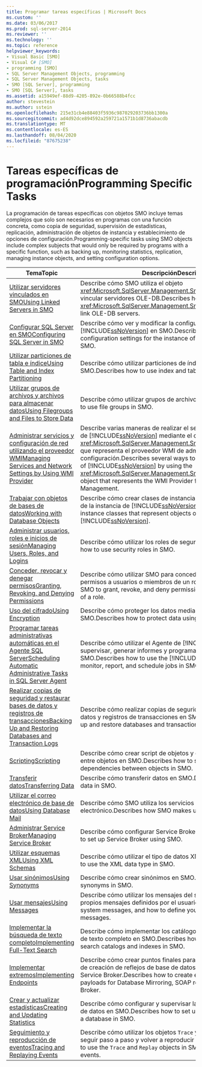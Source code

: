 ```yaml
---
title: Programar tareas específicas | Microsoft Docs
ms.custom: ''
ms.date: 03/06/2017
ms.prod: sql-server-2014
ms.reviewer: ''
ms.technology: ''
ms.topic: reference
helpviewer_keywords:
- Visual Basic [SMO]
- Visual C# [SMO]
- programming [SMO]
- SQL Server Management Objects, programming
- SQL Server Management Objects, tasks
- SMO [SQL Server], programming
- SMO [SQL Server], tasks
ms.assetid: a15949ef-88d9-4205-892e-0b66588b4fcc
author: stevestein
ms.author: sstein
ms.openlocfilehash: 215e31cb4e88403f5936c987029203736bb1300a
ms.sourcegitcommit: ad4d92dce894592a259721a1571b1d8736abacdb
ms.translationtype: MT
ms.contentlocale: es-ES
ms.lasthandoff: 08/04/2020
ms.locfileid: "87675238"
---
```

# <a name="programming-specific-tasks"></a><span data-ttu-id="52bce-102">Tareas específicas de programación</span><span class="sxs-lookup"><span data-stu-id="52bce-102">Programming Specific Tasks</span></span>
  <span data-ttu-id="52bce-103">La programación de tareas específicas con objetos SMO incluye temas complejos que solo son necesarios en programas con una función concreta, como copia de seguridad, supervisión de estadísticas, replicación, administración de objetos de instancia y establecimiento de opciones de configuración.</span><span class="sxs-lookup"><span data-stu-id="52bce-103">Programming-specific tasks using SMO objects include complex subjects that would only be required by programs with a specific function, such as backing up, monitoring statistics, replication, managing instance objects, and setting configuration options.</span></span>  
  
|<span data-ttu-id="52bce-104">Tema</span><span class="sxs-lookup"><span data-stu-id="52bce-104">Topic</span></span>|<span data-ttu-id="52bce-105">Descripción</span><span class="sxs-lookup"><span data-stu-id="52bce-105">Description</span></span>|  
|-----------|-----------------|  
|[<span data-ttu-id="52bce-106">Utilizar servidores vinculados en SMO</span><span class="sxs-lookup"><span data-stu-id="52bce-106">Using Linked Servers in SMO</span></span>](using-linked-servers-in-smo.md)|<span data-ttu-id="52bce-107">Describe cómo SMO utiliza el objeto <xref:Microsoft.SqlServer.Management.Smo.LinkedServer> para vincular servidores OLE-DB.</span><span class="sxs-lookup"><span data-stu-id="52bce-107">Describes how SMO uses the <xref:Microsoft.SqlServer.Management.Smo.LinkedServer> object to link OLE-DB servers.</span></span>|  
|[<span data-ttu-id="52bce-108">Configurar SQL Server en SMO</span><span class="sxs-lookup"><span data-stu-id="52bce-108">Configuring SQL Server in SMO</span></span>](configuring-sql-server-in-smo.md)|<span data-ttu-id="52bce-109">Describe cómo ver y modificar la configuración de la instancia de [!INCLUDE[ssNoVersion](../../../includes/ssnoversion-md.md)] en SMO.</span><span class="sxs-lookup"><span data-stu-id="52bce-109">Describes how to view and modify configuration settings for the instance of [!INCLUDE[ssNoVersion](../../../includes/ssnoversion-md.md)] in SMO.</span></span>|  
|[<span data-ttu-id="52bce-110">Utilizar particiones de tabla e índice</span><span class="sxs-lookup"><span data-stu-id="52bce-110">Using Table and Index Partitioning</span></span>](using-table-and-index-partitioning.md)|<span data-ttu-id="52bce-111">Describe cómo utilizar particiones de índice y tabla en SMO.</span><span class="sxs-lookup"><span data-stu-id="52bce-111">Describes how to use index and table partitioning in SMO.</span></span>|  
|[<span data-ttu-id="52bce-112">Utilizar grupos de archivos y archivos para almacenar datos</span><span class="sxs-lookup"><span data-stu-id="52bce-112">Using Filegroups and Files to Store Data</span></span>](using-filegroups-and-files-to-store-data.md)|<span data-ttu-id="52bce-113">Describe cómo utilizar grupos de archivos en SMO.</span><span class="sxs-lookup"><span data-stu-id="52bce-113">Describes how to use file groups in SMO.</span></span>|  
|[<span data-ttu-id="52bce-114">Administrar servicios y configuración de red utilizando el proveedor WMI</span><span class="sxs-lookup"><span data-stu-id="52bce-114">Managing Services and Network Settings by Using WMI Provider</span></span>](managing-services-and-network-settings-by-using-wmi-provider.md)|<span data-ttu-id="52bce-115">Describe varias maneras de realizar el seguimiento de la instancia de [!INCLUDE[ssNoVersion](../../../includes/ssnoversion-md.md)] mediante el objeto <xref:Microsoft.SqlServer.Management.Smo.Wmi.ManagedComputer> que representa el proveedor WMI de administración de configuración.</span><span class="sxs-lookup"><span data-stu-id="52bce-115">Describes several ways to keep track of the instance of [!INCLUDE[ssNoVersion](../../../includes/ssnoversion-md.md)] by using the <xref:Microsoft.SqlServer.Management.Smo.Wmi.ManagedComputer> object that represents the WMI Provider for Configuration Management.</span></span>|  
|[<span data-ttu-id="52bce-116">Trabajar con objetos de bases de datos</span><span class="sxs-lookup"><span data-stu-id="52bce-116">Working with Database Objects</span></span>](creating-altering-and-removing-database-objects.md)|<span data-ttu-id="52bce-117">Describe cómo crear clases de instancia que representan objetos de la instancia de [!INCLUDE[ssNoVersion](../../../includes/ssnoversion-md.md)].</span><span class="sxs-lookup"><span data-stu-id="52bce-117">Describes how to create instance classes that represent objects on the instance of [!INCLUDE[ssNoVersion](../../../includes/ssnoversion-md.md)].</span></span>|  
|[<span data-ttu-id="52bce-118">Administrar usuarios, roles e inicios de sesión</span><span class="sxs-lookup"><span data-stu-id="52bce-118">Managing Users, Roles, and Logins</span></span>](managing-users-roles-and-logins.md)|<span data-ttu-id="52bce-119">Describe cómo utilizar los roles de seguridad en SMO.</span><span class="sxs-lookup"><span data-stu-id="52bce-119">Describes how to use security roles in SMO.</span></span>|  
|[<span data-ttu-id="52bce-120">Conceder, revocar y denegar permisos</span><span class="sxs-lookup"><span data-stu-id="52bce-120">Granting, Revoking, and Denying Permissions</span></span>](granting-revoking-and-denying-permissions.md)|<span data-ttu-id="52bce-121">Describe cómo utilizar SMO para conceder, revocar y denegar permisos a usuarios o miembros de un rol.</span><span class="sxs-lookup"><span data-stu-id="52bce-121">Describes how to use the SMO to grant, revoke, and deny permissions to users or members of a role.</span></span>|  
|[<span data-ttu-id="52bce-122">Uso del cifrado</span><span class="sxs-lookup"><span data-stu-id="52bce-122">Using Encryption</span></span>](using-encryption.md)|<span data-ttu-id="52bce-123">Describe cómo proteger los datos mediante el cifrado en SMO.</span><span class="sxs-lookup"><span data-stu-id="52bce-123">Describes how to protect data using encryption in SMO.</span></span>|  
|[<span data-ttu-id="52bce-124">Programar tareas administrativas automáticas en el Agente SQL Server</span><span class="sxs-lookup"><span data-stu-id="52bce-124">Scheduling Automatic Administrative Tasks in SQL Server Agent</span></span>](../../../ssms/agent/sql-server-agent.md)|<span data-ttu-id="52bce-125">Describe cómo utilizar el Agente de [!INCLUDE[ssNoVersion](../../../includes/ssnoversion-md.md)] para supervisar, generar informes y programar trabajos en SMO.</span><span class="sxs-lookup"><span data-stu-id="52bce-125">Describes how to use the [!INCLUDE[ssNoVersion](../../../includes/ssnoversion-md.md)] Agent to monitor, report, and schedule jobs in SMO.</span></span>|  
|[<span data-ttu-id="52bce-126">Realizar copias de seguridad y restaurar bases de datos y registros de transacciones</span><span class="sxs-lookup"><span data-stu-id="52bce-126">Backing Up and Restoring Databases and Transaction Logs</span></span>](backing-up-and-restoring-databases-and-transaction-logs.md)|<span data-ttu-id="52bce-127">Describe cómo realizar copias de seguridad y restaurar bases de datos y registros de transacciones en SMO.</span><span class="sxs-lookup"><span data-stu-id="52bce-127">Describes how to back up and restore databases and transaction logs in SMO.</span></span>|  
|[<span data-ttu-id="52bce-128">Scripting</span><span class="sxs-lookup"><span data-stu-id="52bce-128">Scripting</span></span>](scripting.md)|<span data-ttu-id="52bce-129">Describe cómo crear script de objetos y detectar dependencias entre objetos en SMO.</span><span class="sxs-lookup"><span data-stu-id="52bce-129">Describes how to script objects and discover dependencies between objects in SMO.</span></span>|  
|[<span data-ttu-id="52bce-130">Transferir datos</span><span class="sxs-lookup"><span data-stu-id="52bce-130">Transferring Data</span></span>](transferring-data.md)|<span data-ttu-id="52bce-131">Describe cómo transferir datos en SMO.</span><span class="sxs-lookup"><span data-stu-id="52bce-131">Describes how to transfer data in SMO.</span></span>|  
|[<span data-ttu-id="52bce-132">Utilizar el correo electrónico de base de datos</span><span class="sxs-lookup"><span data-stu-id="52bce-132">Using Database Mail</span></span>](using-database-mail.md)|<span data-ttu-id="52bce-133">Describe cómo SMO utiliza los servicios de correo electrónico.</span><span class="sxs-lookup"><span data-stu-id="52bce-133">Describes how SMO makes use of e-mail services.</span></span>|  
|[<span data-ttu-id="52bce-134">Administrar Service Broker</span><span class="sxs-lookup"><span data-stu-id="52bce-134">Managing Service Broker</span></span>](managing-service-broker.md)|<span data-ttu-id="52bce-135">Describe cómo configurar Service Broker con SMO.</span><span class="sxs-lookup"><span data-stu-id="52bce-135">Describes how to set up Service Broker using SMO.</span></span>|  
|[<span data-ttu-id="52bce-136">Utilizar esquemas XML</span><span class="sxs-lookup"><span data-stu-id="52bce-136">Using XML Schemas</span></span>](using-xml-schemas.md)|<span data-ttu-id="52bce-137">Describe cómo utilizar el tipo de datos XML en SMO.</span><span class="sxs-lookup"><span data-stu-id="52bce-137">Describes how to use the XML data type in SMO.</span></span>|  
|[<span data-ttu-id="52bce-138">Usar sinónimos</span><span class="sxs-lookup"><span data-stu-id="52bce-138">Using Synonyms</span></span>](using-synonyms.md)|<span data-ttu-id="52bce-139">Describe cómo crear sinónimos en SMO.</span><span class="sxs-lookup"><span data-stu-id="52bce-139">Describes how to create synonyms in SMO.</span></span>|  
|[<span data-ttu-id="52bce-140">Usar mensajes</span><span class="sxs-lookup"><span data-stu-id="52bce-140">Using Messages</span></span>](using-messages.md)|<span data-ttu-id="52bce-141">Describe cómo utilizar los mensajes del sistema y cómo definir sus propios mensajes definidos por el usuario.</span><span class="sxs-lookup"><span data-stu-id="52bce-141">Describes how to use system messages, and how to define your own user-defined messages.</span></span>|  
|[<span data-ttu-id="52bce-142">Implementar la búsqueda de texto completo</span><span class="sxs-lookup"><span data-stu-id="52bce-142">Implementing Full-Text Search</span></span>](implementing-full-text-search.md)|<span data-ttu-id="52bce-143">Describe cómo implementar los catálogos e índices de búsqueda de texto completo en SMO.</span><span class="sxs-lookup"><span data-stu-id="52bce-143">Describes how to implement full-text search catalogs and indexes in SMO.</span></span>|  
|[<span data-ttu-id="52bce-144">Implementar extremos</span><span class="sxs-lookup"><span data-stu-id="52bce-144">Implementing Endpoints</span></span>](implementing-endpoints.md)|<span data-ttu-id="52bce-145">Describe cómo crear puntos finales para controlar las cargas útiles de creación de reflejos de base de datos, solicitudes SOAP y Service Broker.</span><span class="sxs-lookup"><span data-stu-id="52bce-145">Describes how to create endpoints to handle payloads for Database Mirroring, SOAP requests, and Service Broker.</span></span>|  
|[<span data-ttu-id="52bce-146">Crear y actualizar estadísticas</span><span class="sxs-lookup"><span data-stu-id="52bce-146">Creating and Updating Statistics</span></span>](../../statistics/statistics.md)|<span data-ttu-id="52bce-147">Describe cómo configurar y supervisar las estadísticas de una base de datos en SMO.</span><span class="sxs-lookup"><span data-stu-id="52bce-147">Describes how to set up and monitor statistics on a database in SMO.</span></span>|  
|[<span data-ttu-id="52bce-148">Seguimiento y reproducción de eventos</span><span class="sxs-lookup"><span data-stu-id="52bce-148">Tracing and Replaying Events</span></span>](tracing-and-replaying-events.md)|<span data-ttu-id="52bce-149">Describe cómo utilizar los objetos `Trace` y `Replay` en SMO para seguir paso a paso y volver a reproducir los eventos.</span><span class="sxs-lookup"><span data-stu-id="52bce-149">Describes how to use the `Trace` and `Replay` objects in SMO to trace and replay events.</span></span>|  
  
  
